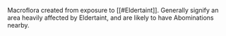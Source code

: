 Macroflora created from exposure to [[#Eldertaint]]. Generally signify an area heavily affected by Eldertaint, and are likely to have Abominations nearby.